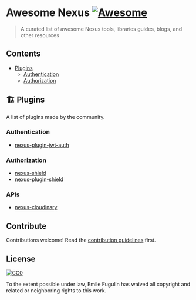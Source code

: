 # Awesome Nexus [![Awesome](https://awesome.re/badge.svg)](https://awesome.re)

> A curated list of awesome Nexus tools, libraries guides, blogs, and other resources

## Contents

- [Plugins](#Plugins)
  - [Authentication](#Authentication)
  - [Authorization](#Authorization)

## 🏗️ Plugins

A list of plugins made by the community.

### Authentication

- [nexus-plugin-jwt-auth](https://github.com/Camji55/nexus-plugin-jwt-auth)

### Authorization

- [nexus-shield](https://github.com/Sytten/nexus-shield)
- [nexus-plugin-shield](https://github.com/lvauvillier/nexus-plugin-shield)

### APIs

- [nexus-cloudinary](https://github.com/talentlessguy/nexus-cloudinary)

## Contribute

Contributions welcome! Read the [contribution guidelines](CONTRIBUTING.md) first.

## License

[![CC0](https://mirrors.creativecommons.org/presskit/buttons/88x31/svg/cc-zero.svg)](https://creativecommons.org/publicdomain/zero/1.0)

To the extent possible under law, Emile Fugulin has waived all copyright and
related or neighboring rights to this work.

